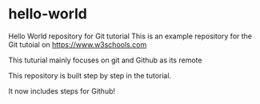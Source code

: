 # hello-world
Hello World repository for Git tutorial
This is an example repository for the Git tutoial on https://www.w3schools.com

This tuturial mainly focuses on git and Github as its remote

This repository is built step by step in the tutorial.

It now includes steps for Github!

